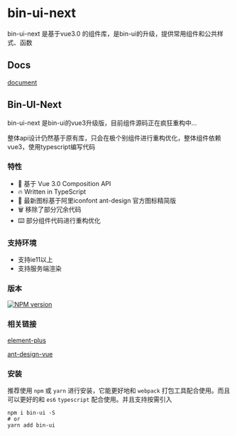 # bin-ui-next

bin-ui-next 是基于vue3.0 的组件库，是bin-ui的升级，提供常用组件和公共样式、函数

## Docs

[document](https://wangbin3162.gitee.io/bin-ui-next/)

## Bin-UI-Next

bin-ui-next 是bin-ui的vue3升级版，目前组件源码正在疯狂重构中...

整体api设计仍然基于原有库，只会在极个别组件进行重构优化，整体组件依赖vue3，使用typescript编写代码


### 特性

- 💪  基于 Vue 3.0 Composition API
- 🔥  Written in TypeScript
- 🌈  最新图标基于阿里iconfont ant-design 官方图标精简版
- 🗑  移除了部分冗余代码
- ⌨️  部分组件代码进行重构优化

### 支持环境

- 支持ie11以上
- 支持服务端渲染

### 版本

[![NPM version](https://img.shields.io/npm/v/bin-ui-next.svg)](https://www.npmjs.com/package/bin-ui-next)

### 相关链接

[element-plus](https://element-plus.gitee.io/#/zh-CN/component/installation)

[ant-design-vue](https://2x.antdv.com/docs/vue/introduce-cn/)

### 安装

推荐使用 `npm` 或 `yarn` 进行安装，它能更好地和 `webpack` 打包工具配合使用。而且可以更好的和 `es6` `typescript` 配合使用。并且支持按需引入

```shell
npm i bin-ui -S
# or 
yarn add bin-ui
```
